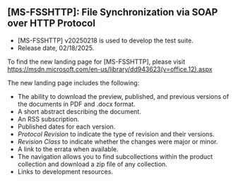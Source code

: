 ## [MS-FSSHTTP]: File Synchronization via SOAP over HTTP Protocol
- [MS-FSSHTTP] v20250218 is used to develop the test suite.
- Release date, 02/18/2025.

To find the new landing page for [MS-FSSHTTP], please visit https://msdn.microsoft.com/en-us/library/dd943623(v=office.12).aspx

The new landing page includes the following:
- The ability to download the preview, published, and previous versions of the documents in PDF and .docx format.
- A short abstract describing the document.
- An RSS subscription.
- Published dates for each version.
- *Protocol Revision* to indicate the type of revision and their versions.
- *Revision Class* to indicate whether the changes were major or minor.
- A link to the errata when available.
- The navigation allows you to find subcollections within the product collection and download a zip file of any collection.
- Links to development resources.
